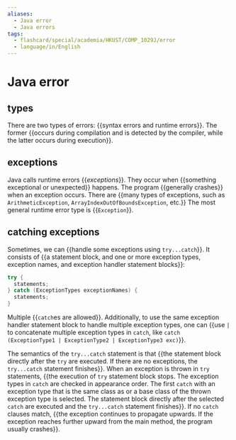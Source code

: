 ```yaml
---
aliases:
  - Java error
  - Java errors
tags:
  - flashcard/special/academia/HKUST/COMP_1029J/error
  - language/in/English
---
```


# Java error

## types

There are two types of errors: {{syntax errors and runtime errors}}. The former {{occurs during compilation and is detected by the compiler, while the latter occurs during execution}}. <!--SR:!2024-04-22,63,310!2024-05-02,71,310-->

## exceptions

Java calls runtime errors {{_exceptions_}}. They occur when {{something exceptional or unexpected}} happens. The program {{generally crashes}} when an exception occurs. There are {{many types of exceptions, such as `ArithmeticException`, `ArrayIndexOutOfBoundsException`, etc.}} The most general runtime error type is {{`Exception`}}. <!--SR:!2024-04-16,58,310!2024-05-01,70,310!2024-11-17,222,330!2024-04-18,60,310!2024-04-25,65,310-->

## catching exceptions

Sometimes, we can {{handle some exceptions using `try...catch`}}. It consists of {{a statement block, and one or more exception types, exception names, and exception handler statement blocks}}: <!--SR:!2024-04-18,59,310!2024-10-25,199,310-->

```Java
try {
  statements;
} catch (ExceptionTypes exceptionNames) {
  statements;
}
```

Multiple {{`catch`es are allowed}}. Additionally, to use the same exception handler statement block to handle multiple exception types, one can {{use `|` to concatenate multiple exception types in `catch`, like `catch (ExceptionType1 | ExceptionType2 | ExceptionType3 exc)`}}. <!--SR:!2024-04-21,61,310!2024-09-22,165,310-->

The semantics of the `try...catch` statement is that {{the statement block directly after the `try` are executed. If there are no exceptions, the `try...catch` statement finishes}}. When an exception is thrown in `try` statements, {{the execution of `try` statement block stops. The exception types in `catch` are checked in appearance order. The first `catch` with an exception type that is the same class as or a base class of the thrown exception type is selected. The statement block directly after the selected `catch` are executed and the `try...catch` statement finishes}}. If no `catch` clauses match, {{the exception continues to propagate upwards. If the exception reaches further upward from the main method, the program usually crashes}}. <!--SR:!2024-05-03,72,310!2024-05-21,71,270!2024-04-23,64,310-->
